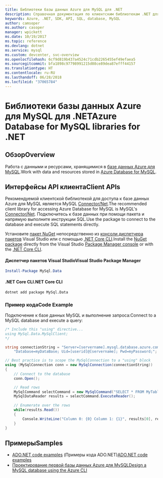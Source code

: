 ```yaml
---
title: Библиотеки базы данных Azure для MySQL для .NET
description: Справочная документация по клиентским библиотекам .NET для базы данных Azure для MySQL
keywords: Azure, .NET, SDK, API, SQL, database, MySQL
author: camsoper
ms.author: casoper
manager: wpickett
ms.date: 10/19/2017
ms.topic: reference
ms.devlang: dotnet
ms.service: mysql
ms.custom: devcenter, svc-overview
ms.openlocfilehash: 6cf9d819b437a4524c71cdb2265455ef49efaea5
ms.sourcegitcommit: bfa1898c97798991215d08ce89dea87efff44157
ms.translationtype: HT
ms.contentlocale: ru-RU
ms.lasthandoff: 06/28/2018
ms.locfileid: "37065784"
---
```

# <a name="azure-database-for-mysql-libraries-for-net"></a><span data-ttu-id="840ab-104">Библиотеки базы данных Azure для MySQL для .NET</span><span class="sxs-lookup"><span data-stu-id="840ab-104">Azure Database for MySQL libraries for .NET</span></span>

## <a name="overview"></a><span data-ttu-id="840ab-105">Обзор</span><span class="sxs-lookup"><span data-stu-id="840ab-105">Overview</span></span>

<span data-ttu-id="840ab-106">Работа с данными и ресурсами, хранящимися в [базе данных Azure для MySQL](/azure/mysql/overview).</span><span class="sxs-lookup"><span data-stu-id="840ab-106">Work with data and resources stored in [Azure Database for MySQL](/azure/mysql/overview).</span></span>

## <a name="client-apis"></a><span data-ttu-id="840ab-107">Интерфейсы API клиента</span><span class="sxs-lookup"><span data-stu-id="840ab-107">Client APIs</span></span>

<span data-ttu-id="840ab-108">Рекомендуемой клиентской библиотекой для доступа к базе данных Azure для MySQL является MySQL [Connector/Net](https://dev.mysql.com/doc/connector-net/en).</span><span class="sxs-lookup"><span data-stu-id="840ab-108">The recommended client library for accessing Azure Database for MySQL is MySQL's [Connector/Net](https://dev.mysql.com/doc/connector-net/en).</span></span> <span data-ttu-id="840ab-109">Подключитесь к базе данных при помощи пакета и напрямую выполните инструкции SQL.</span><span class="sxs-lookup"><span data-stu-id="840ab-109">Use the package to connect to the database and execute SQL statements directly.</span></span> 

<span data-ttu-id="840ab-110">Установите [пакет NuGet](https://www.nuget.org/packages/MySql.Data) непосредственно из [консоли диспетчера пакетов][PackageManager] Visual Studio или с помощью [.NET Core CLI][DotNetCLI].</span><span class="sxs-lookup"><span data-stu-id="840ab-110">Install the [NuGet package](https://www.nuget.org/packages/MySql.Data) directly from the Visual Studio [Package Manager console][PackageManager] or with the [.NET Core CLI][DotNetCLI].</span></span>

#### <a name="visual-studio-package-manager"></a><span data-ttu-id="840ab-111">Диспетчер пакетов Visual Studio</span><span class="sxs-lookup"><span data-stu-id="840ab-111">Visual Studio Package Manager</span></span>

```powershell
Install-Package MySql.Data
```

#### <a name="net-core-cli"></a><span data-ttu-id="840ab-112">.NET Core CLI</span><span class="sxs-lookup"><span data-stu-id="840ab-112">.NET Core CLI</span></span>

```bash
dotnet add package MySql.Data
```

### <a name="code-example"></a><span data-ttu-id="840ab-113">Пример кода</span><span class="sxs-lookup"><span data-stu-id="840ab-113">Code Example</span></span>

<span data-ttu-id="840ab-114">Подключение к базе данных MySQL и выполнение запроса:</span><span class="sxs-lookup"><span data-stu-id="840ab-114">Connect to a MySQL database and execute a query:</span></span>

```csharp
/* Include this "using" directive...
using MySql.Data.MySqlClient;
*/

string connectionString = "Server=[servername].mysql.database.azure.com; " +
    "Database=myDataBase; Uid=[userid]@[servername]; Pwd=myPassword;";

// Best practice is to scope the MySqlConnection to a "using" block
using (MySqlConnection conn = new MySqlConnection(connectionString))
{
    // Connect to the database
    conn.Open();

    // Read rows
    MySqlCommand selectCommand = new MySqlCommand("SELECT * FROM MyTable", conn);
    MySqlDataReader results = selectCommand.ExecuteReader();
    
    // Enumerate over the rows
    while(results.Read())
    {
        Console.WriteLine("Column 0: {0} Column 1: {1}", results[0], results[1]);
    }
}
```

## <a name="samples"></a><span data-ttu-id="840ab-115">Примеры</span><span class="sxs-lookup"><span data-stu-id="840ab-115">Samples</span></span>

- <span data-ttu-id="840ab-116">[ADO.NET code examples](/dotnet/framework/data/adonet/ado-net-code-examples) (Примеры кода ADO.NET)</span><span class="sxs-lookup"><span data-stu-id="840ab-116">[ADO.NET code examples](/dotnet/framework/data/adonet/ado-net-code-examples)</span></span>
- [<span data-ttu-id="840ab-117">Проектирование первой базы данных Azure для MySQL</span><span class="sxs-lookup"><span data-stu-id="840ab-117">Design a MySQL database using the Azure CLI</span></span>](https://docs.microsoft.com/azure/mysql/tutorial-design-database-using-cli) 

[PackageManager]: https://docs.microsoft.com/nuget/tools/package-manager-console
[DotNetCLI]: https://docs.microsoft.com/dotnet/core/tools/dotnet-add-package
